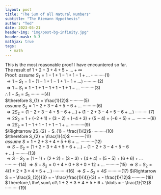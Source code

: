 ```yaml
---
layout: post
title: "The Sum of all Natural Numbers"
subtitle: "The Riemann Hypothesis"
author: "Ted"
date: 2023-05-21
header-img: "img/post-bg-infinity.jpg"
header-mask: 0.3
mathjax: true
tags:
  - math
---
```


This is the most reasonable proof I have encountered so far.                          
The result of $1 + 2 + 3 + 4 + 5 + \ldots + \infty$
<br>
Proof:
$assume\ S_{1} = 1 - 1 + 1 - 1 + 1 - 1 + \ldots$                                              ···········(1)
<br>
$\Rightarrow 1 - S_{1} = 1 - (1 - 1 + 1 - 1 + 1 - 1 + \ldots)$                                ···········(2)
<br>
$\Rightarrow 1 - S_{1} = 1 - 1 + 1 - 1 + 1 - 1 + 1 - \ldots$                                  ···········(3)
<br>
$\therefore 1 - S_{1} = S_{1}$                                                                ···········(4)
<br>
$\therefore S_{1} = \frac{1}{2}$                                                              ···········(5)
<br>
$assume\ S_{2} = 1 - 2 + 3 - 4 + 5 - 6 + \ldots$                                              ···········(6)
<br>
$\Rightarrow 2S_{2} = (1 - 2 + 3 - 4 + 5 - 6 + \ldots) + (1 - 2 + 3 - 4 + 5 - 6 + \ldots)$    ···········(7)
<br>
$\Rightarrow 2S_{2} = 1 + ( - 2 + 1) + (3 - 2) + ( - 4 + 3) + (5 - 4) + ( - 6 + 5) + \ldots$  ···········(8)
<br>
$\Rightarrow 2S_{2} = 1 - 1 + 1 - 1 + 1 - 1 + \ldots$                                         ···········(9)
<br>
$\Rightarrow 2S_{2} = S_{1} = \frac{1}{2}$                                                   ···········(10)
<br>
$\therefore S_{2} = \frac{1}{4}$                                                             ···········(11)
<br>
$assume\ S = 1 + 2 + 3 + 4 + 5 + 6 + \ldots$                                                 ···········(12)
<br>
$\Rightarrow S - S_{2} = (1 + 2 + 3 + 4 + 5 + 6 + \ldots) - (1 - 2 + 3 - 4 + 5 - 6 + \ldots)$···········(13)
<br>
$\Rightarrow S - S_{2} = (1 - 1) + (2 + 2) + (3 - 3) + (4 + 4) + (5 - 5) + (6 + 6) + \ldots$ ···········(14)
$\Rightarrow S - S_{2} = 0 + 4 + 0 + 8 + 0 + 12 + \ldots$                                    ···········(15)
$\Rightarrow S - S_{2} = 4(1 + 2 + 3 + 4 + 5 + \ldots)$                                      ···········(16)
$\Rightarrow S - S_{2} = 4S$                                                                 ···········(17)
$\Rightarrow S = - \frac{S_{2}}{3} = - \frac{\frac{1}{4}}{3} = - \frac{1}{12}$               ···········(18)
$Therefore,\ the\ sum\ of\ 1 + 2 + 3 + 4 + 5 + 6 + \ldots = - \frac{1}{12}$                  ···········(19)
